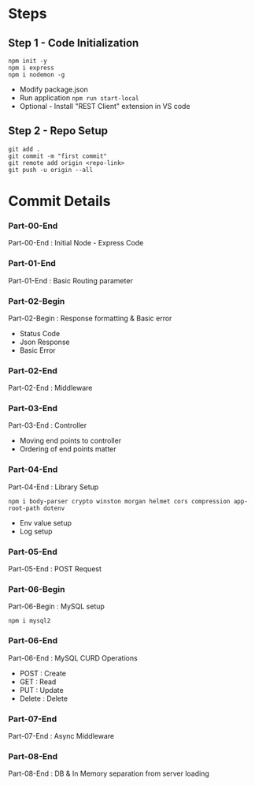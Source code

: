 # Steps

## Step 1 - Code Initialization

```
npm init -y
npm i express
npm i nodemon -g
```
- Modify package.json
- Run application `npm run start-local`
- Optional - Install "REST Client" extension in VS code

## Step 2 - Repo Setup

```
git add .
git commit -m "first commit"
git remote add origin <repo-link>
git push -u origin --all
```

# Commit Details

### Part-00-End 
Part-00-End : Initial Node - Express Code

### Part-01-End 
Part-01-End : Basic Routing parameter

### Part-02-Begin 
Part-02-Begin : Response formatting & Basic error
- Status Code
- Json Response 
- Basic Error

### Part-02-End 
Part-02-End : Middleware

### Part-03-End 
Part-03-End : Controller
- Moving end points to controller
- Ordering of end points matter

### Part-04-End 
Part-04-End : Library Setup 

```
npm i body-parser crypto winston morgan helmet cors compression app-root-path dotenv
```
- Env value setup
- Log setup

### Part-05-End 
Part-05-End : POST Request

### Part-06-Begin 
Part-06-Begin : MySQL setup

```
npm i mysql2
```

### Part-06-End 
Part-06-End : MySQL CURD Operations
- POST      :   Create
- GET       :   Read
- PUT       :   Update
- Delete    :   Delete

### Part-07-End 
Part-07-End : Async Middleware

### Part-08-End 
Part-08-End : DB & In Memory separation from server loading
